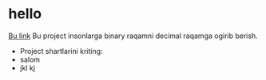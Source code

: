 # hello 
[Bu link](https://www.google.com)
Bu project insonlarga binary raqamni decimal raqamga ogirib berish.

- Project shartlarini kriting:
- salom
- jkl
kj 